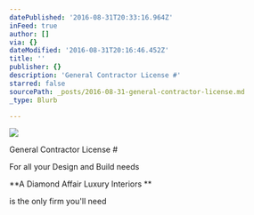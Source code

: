```yaml
---
datePublished: '2016-08-31T20:33:16.964Z'
inFeed: true
author: []
via: {}
dateModified: '2016-08-31T20:16:46.452Z'
title: ''
publisher: {}
description: 'General Contractor License #'
starred: false
sourcePath: _posts/2016-08-31-general-contractor-license.md
_type: Blurb

---
```

![](https://the-grid-user-content.s3-us-west-2.amazonaws.com/7abfe11a-d138-4e24-a89a-eefe48da1e47.jpg)

General Contractor License \#

For all your Design and Build needs 

**A Diamond Affair Luxury Interiors **

is the only firm you'll need